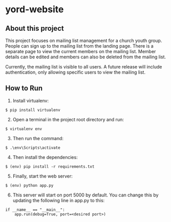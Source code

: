 # yord-website

## About this project
This project focuses on mailing list management for a church youth group. People can sign up to the mailing list from the landing page. There is a separate page to view the current members on the mailing list. Member details can be edited and members can also be deleted from the mailing list. 

Currently, the mailing list is visible to all users. A future release will include authentication, only allowing specific users to view the mailing list. 

## How to Run

1. Install virtualenv:
```
$ pip install virtualenv
```

2. Open a terminal in the project root directory and run:
```
$ virtualenv env
```

3. Then run the command:
```
$ .\env\Scripts\activate
```

4. Then install the dependencies:
```
$ (env) pip install -r requirements.txt
```

5. Finally, start the web server:
```
$ (env) python app.py
```

6. This server will start on port 5000 by default. You can change this by updating the following line in app.py to this:
```
if __name__ == "__main__":
    app.run(debug=True, port=<desired port>)
```

